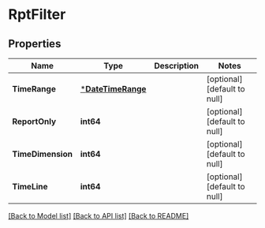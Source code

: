 # RptFilter

## Properties
Name | Type | Description | Notes
------------ | ------------- | ------------- | -------------
**TimeRange** | [***DateTimeRange**](date_time_range.md) |  | [optional] [default to null]
**ReportOnly** | **int64** |  | [optional] [default to null]
**TimeDimension** | **int64** |  | [optional] [default to null]
**TimeLine** | **int64** |  | [optional] [default to null]

[[Back to Model list]](../README.md#documentation-for-models) [[Back to API list]](../README.md#documentation-for-api-endpoints) [[Back to README]](../README.md)



